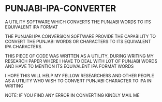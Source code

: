 # PUNJABI-IPA-CONVERTER
A UTILITY SOFTWARE WHICH CONVERTS THE PUNJABI WORDS TO ITS EQUIVALENT IPA FORMAT

THE PUNJABI IPA CONVERSION SOFTWARE PROVIDE THE CAPABILITY TO CONVERT THE
PUNJABI WORDS OR CHARACTERS TO ITS EQUIVALENT IPA CHARACTERS.

THIS PIECE OF CODE WAS WRITTEN AS A UTILITY, DURING WRITING MY RESEARCH PAPER
WHERE I HAVE TO DEAL WITH LOT OF PUNJABI WORDS AND HAVE TO MENTION ITS EQUIVALENT
IPA FORMAT WORDS

I HOPE THIS WILL HELP MY FELLOW RESEARCHERS AND OTHER PEOPLE AS A UTILITY
WHO WISH TO CONVERT PUNJABI CHARACTER TO IPA IN WRITING

NOTE: IF YOU FIND ANY ERROR IN CONVERTING KINDLY MAIL ME
